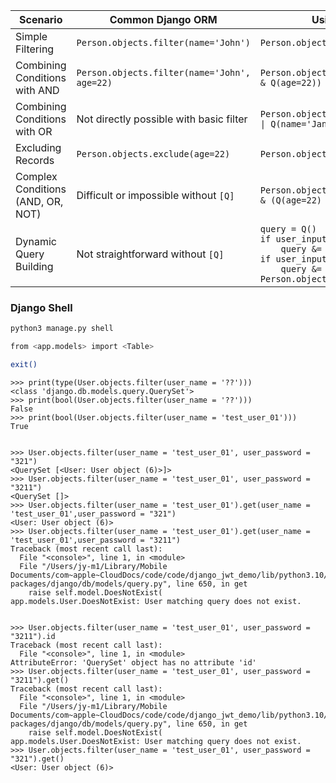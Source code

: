

| Scenario | Common Django ORM  | Using `[Q]` Objects |
|----------|-----------------------------|---------------------|
| Simple Filtering | `Person.objects.filter(name='John')` | `Person.objects.filter(Q(name='John'))` |
| Combining Conditions with AND | `Person.objects.filter(name='John', age=22)` | `Person.objects.filter(Q(name='John') & Q(age=22))` |
| Combining Conditions with OR | Not directly possible with basic filter | `Person.objects.filter(Q(name='John') \| Q(name='Jane'))` |
| Excluding Records | `Person.objects.exclude(age=22)` | `Person.objects.exclude(Q(age=22))` |
| Complex Conditions (AND, OR, NOT) | Difficult or impossible without `[Q]` | `Person.objects.filter(Q(name='John') & (Q(age=22) \| ~Q(city='New York'))) `|
| Dynamic Query Building | Not straightforward without `[Q]` | `query = Q()`<br>`if user_input_name:`<br>`    query &= Q(name=user_input_name)`<br>`if user_input_age:`<br>`    query &= Q(age=user_input_age)`<br>`Person.objects.filter(query)` |




### Django Shell
```bash
python3 manage.py shell
```
```bash
from <app.models> import <Table>
```
```bash
exit()
```


```
>>> print(type(User.objects.filter(user_name = '??')))
<class 'django.db.models.query.QuerySet'>
>>> print(bool(User.objects.filter(user_name = '??')))
False
>>> print(bool(User.objects.filter(user_name = 'test_user_01')))
True


>>> User.objects.filter(user_name = 'test_user_01', user_password = "321")
<QuerySet [<User: User object (6)>]>
>>> User.objects.filter(user_name = 'test_user_01', user_password = "3211")
<QuerySet []>
>>> User.objects.filter(user_name = 'test_user_01').get(user_name = 'test_user_01',user_password = "321")
<User: User object (6)>
>>> User.objects.filter(user_name = 'test_user_01').get(user_name = 'test_user_01',user_password = "3211")
Traceback (most recent call last):
  File "<console>", line 1, in <module>
  File "/Users/jy-m1/Library/Mobile Documents/com~apple~CloudDocs/code/code/django_jwt_demo/lib/python3.10/site-packages/django/db/models/query.py", line 650, in get
    raise self.model.DoesNotExist(
app.models.User.DoesNotExist: User matching query does not exist.


>>> User.objects.filter(user_name = 'test_user_01', user_password = "3211").id
Traceback (most recent call last):
  File "<console>", line 1, in <module>
AttributeError: 'QuerySet' object has no attribute 'id'
>>> User.objects.filter(user_name = 'test_user_01', user_password = "3211").get()
Traceback (most recent call last):
  File "<console>", line 1, in <module>
  File "/Users/jy-m1/Library/Mobile Documents/com~apple~CloudDocs/code/code/django_jwt_demo/lib/python3.10/site-packages/django/db/models/query.py", line 650, in get
    raise self.model.DoesNotExist(
app.models.User.DoesNotExist: User matching query does not exist.
>>> User.objects.filter(user_name = 'test_user_01', user_password = "321").get()
<User: User object (6)>
```
